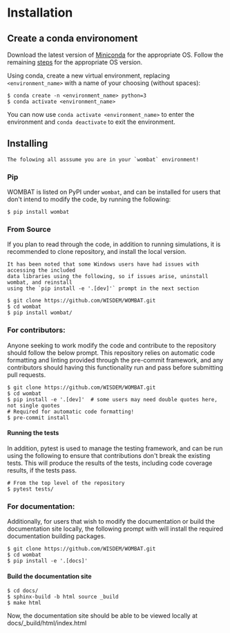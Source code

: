 # Installation


## Create a conda environoment

Download the latest version of [Miniconda](<https://docs.conda.io/en/latest/miniconda.html>)
for the appropriate OS. Follow the remaining [steps](<https://conda.io/projects/conda/en/latest/user-guide/install/index.html#regular-installation>)
for the appropriate OS version.


Using conda, create a new virtual environment, replacing `<environment_name>` with a name
of your choosing (without spaces):
```text
$ conda create -n <environment_name> python=3
$ conda activate <environment_name>
```
You can now use ``conda activate <environment_name>`` to enter the environment and
``conda deactivate`` to exit the environment.


## Installing

```{note}
The folowing all asssume you are in your `wombat` environment!
```


### Pip

WOMBAT is listed on PyPI under `wombat`, and can be installed for users that don't
intend to modify the code, by running the following:

```text
$ pip install wombat
```

### From Source

If you plan to read through the code, in addition to running simulations, it is
recommended to clone repository, and install the local version.

```{note}
It has been noted that some Windows users have had issues with accessing the included
data libraries using the following, so if issues arise, uninstall wombat, and reinstall
using the `pip install -e '.[dev]'` prompt in the next section
```

```text
$ git clone https://github.com/WISDEM/WOMBAT.git
$ cd wombat
$ pip install wombat/
```


### For contributors:

Anyone seeking to work modify the code and contribute to the repository should follow
the below prompt. This repository relies on automatic code formatting and linting
provided through the pre-commit framework, and any contributors should having this
functionality run and pass before submitting pull requests.

```text
$ git clone https://github.com/WISDEM/WOMBAT.git
$ cd wombat
$ pip install -e '.[dev]'  # some users may need double quotes here, not single quotes
# Required for automatic code formatting!
$ pre-commit install
```

#### Running the tests

In addition, pytest is used to manage the testing framework, and can be run using the
following to ensure that contributions don't break the existing tests. This will produce
the results of the tests, including code coverage results, if the tests pass.

```text
# From the top level of the repository
$ pytest tests/
```


### For documentation:

Additionally, for users that wish to modify the documentation or build the documentation
site locally, the following prompt with will install the required documentation building
packages.

```text
$ git clone https://github.com/WISDEM/WOMBAT.git
$ cd wombat
$ pip install -e '.[docs]'
```

#### Build the documentation site

```text
$ cd docs/
$ sphinx-build -b html source _build
$ make html
```

Now, the documentation site should be able to be viewed locally at
docs/_build/html/index.html
